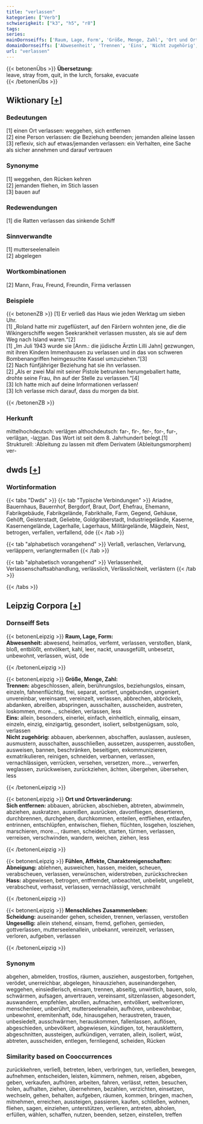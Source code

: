 ```yaml
---
title: "verlassen"
kategorien: ["Verb"]
schwierigkeit: ["k3", "h5", "r8"]
tags:
series:
mainDornseiffs: ['Raum, Lage, Form', 'Größe, Menge, Zahl', 'Ort und Ortsveränderung', 'Fühlen, Affekte, Charaktereigenschaften', 'Menschliches Zusammenleben']
domainDornseiffs: ['Abwesenheit', 'Trennen', 'Eins', 'Nicht zugehörig', 'Sich entfernen', 'Abneigung', 'Hass', 'Scheidung', 'Ungesellig']
url: "verlassen"
---
```


{{< betonenÜbs >}}
**Übersetzung:**  
leave, stray from, quit, in the lurch, forsake, evacuate  
{{< /betonenÜbs >}}

## Wiktionary [[+](https://de.wiktionary.org/wiki/verlassen)]

### Bedeutungen
[1] einen Ort verlassen: weggehen, sich entfernen  
[2] eine Person verlassen: die Beziehung beenden; jemanden alleine lassen  
[3] reflexiv, sich auf etwas/jemanden verlassen: ein Verhalten, eine Sache als sicher annehmen und darauf vertrauen  

### Synonyme
[1] weggehen, den Rücken kehren  
[2] jemanden fliehen, im Stich lassen  
[3] bauen auf  

### Redewendungen
[1] die Ratten verlassen das sinkende Schiff  

### Sinnverwandte
[1] mutterseelenallein  
[2] abgelegen  

### Wortkombinationen
[2] Mann, Frau, Freund, Freundin, Firma verlassen  

### Beispiele
{{< betonenZB >}}
[1] Er verließ das Haus wie jeden Werktag um sieben Uhr.  
[1] „Roland hatte mir zugeflüstert, auf den Färöern wohnten jene, die die Wikingerschiffe wegen Seekrankheit verlassen mussten, als sie auf dem Weg nach Island waren.“[2]  
[1] „Im Juli 1943 wurde sie [Anm.: die jüdische Ärztin Lilli Jahn] gezwungen, mit ihren Kindern Immenhausen zu verlassen und in das von schweren Bombenangriffen heimgesuchte Kassel umzuziehen.“[3]  
[2] Nach fünfjähriger Beziehung hat sie ihn verlassen.  
[2] „Als er zwei Mal mit seiner Pistole betrunken herumgeballert hatte, drohte seine Frau, ihn auf der Stelle zu verlassen.“[4]  
[3] Ich hatte mich auf deine Informationen verlassen!  
[3] Ich verlasse mich darauf, dass du morgen da bist.  

{{< /betonenZB >}}
### Herkunft
mittelhochdeutsch: verlâჳen althochdeutsch: far-, fir-, fer-, for-, fur-, verlâჳan, -laჳჳan. Das Wort ist seit dem 8. Jahrhundert belegt.[1] Strukturell: :Ableitung zu lassen mit dfem Derivatem (Ableitungsmorphem) ver-  



## dwds [[+](https://www.dwds.de/wb/verlassen)]

### Wortinformation
{{< tabs "Dwds" >}}
{{< tab "Typische Verbindungen" >}}
Ariadne, Bauernhaus, Bauernhof, Bergdorf, Braut, Dorf, Ehefrau, Ehemann, Fabrikgebäude, Fabrikgelände, Fabrikhalle, Farm, Gegend, Gehäuse, Gehöft, Geisterstadt, Geliebte, Goldgräberstadt, Industriegelände, Kaserne, Kasernengelände, Lagerhalle, Lagerhaus, Militärgelände, Mägdlein, Nest, betrogen, verfallen, verfallend, öde
{{< /tab >}}

{{< tab "alphabetisch vorangehend" >}}
Verlaß, verlaschen, Verlarvung, verläppern, verlangtermaßen
{{< /tab >}}

{{< tab "alphabetisch vorangehend" >}}
Verlassenheit, Verlassenschaftsabhandlung, verlässlich, Verlässlichkeit, verlästern
{{< /tab >}}

{{< /tabs >}}

## Leipzig Corpora [[+](https://corpora.uni-leipzig.de/en/res?word=verlassen&corpusId=deu_newscrawl-public_2018)]

### Dornseiff Sets
{{< betonenLeipzig >}}
**Raum, Lage, Form:**  
**Abwesenheit:** abwesend, heimatlos, verfemt, verlassen, verstoßen, blank, bloß, entblößt, entvölkert, kahl, leer, nackt, unausgefüllt, unbesetzt, unbewohnt, verlassen, wüst, öde  

{{< /betonenLeipzig >}}


{{< betonenLeipzig >}}
**Größe, Menge, Zahl:**  
**Trennen:** abgeschlossen, allein, berührungslos, beziehungslos, einsam, einzeln, fahnenflüchtig, frei, separat, sortiert, ungebunden, ungeniert, unvereinbar, vereinsamt, vereinzelt, verlassen, abbrechen, abbröckeln, abdanken, abreißen, abspringen, ausschalten, ausscheiden, austreten, loskommen, more..., scheiden, verlassen, less  
**Eins:** allein, besonders, einerlei, einfach, einheitlich, einmalig, einsam, einzeln, einzig, einzigartig, gesondert, isoliert, selbstgenügsam, solo, verlassen  
**Nicht zugehörig:** abbauen, aberkennen, abschaffen, auslassen, auslesen, ausmustern, ausschalten, ausschließen, aussetzen, aussperren, ausstoßen, ausweisen, bannen, beschränken, beseitigen, exkommunizieren, exmatrikulieren, reinigen, schneiden, verbannen, verlassen, vernachlässigen, verrücken, versehen, versetzen, more..., verwerfen, weglassen, zurückweisen, zurückziehen, ächten, übergehen, übersehen, less  

{{< /betonenLeipzig >}}


{{< betonenLeipzig >}}
**Ort und Ortsveränderung:**  
**Sich entfernen:** abbauen, abrücken, abschieben, abtreten, abwimmeln, abziehen, auskratzen, ausreißen, ausrücken, davonfliegen, desertieren, durchbrennen, durchgehen, durchkommen, enteilen, entfliehen, entlaufen, entrinnen, entschlüpfen, entwischen, fliehen, flüchten, losgehen, losziehen, marschieren, more..., räumen, scheiden, starten, türmen, verlassen, verreisen, verschwinden, wandern, weichen, ziehen, less  

{{< /betonenLeipzig >}}


{{< betonenLeipzig >}}
**Fühlen, Affekte, Charaktereigenschaften:**  
**Abneigung:** ablehnen, ausweichen, hassen, meiden, scheuen, verabscheuen, verlassen, verwünschen, widerstreben, zurückschrecken  
**Hass:** abgewiesen, betrogen, entfremdet, unbeachtet, unbeliebt, ungeliebt, verabscheut, verhasst, verlassen, vernachlässigt, verschmäht  

{{< /betonenLeipzig >}}


{{< betonenLeipzig >}}
**Menschliches Zusammenleben:**  
**Scheidung:** auseinander gehen, scheiden, trennen, verlassen, verstoßen  
**Ungesellig:** allein stehend, einsam, fremd, geflohen, gemieden, gottverlassen, mutterseelenallein, unbekannt, vereinzelt, verlassen, verloren, aufgeben, verlassen  

{{< /betonenLeipzig >}}

### Synonym
abgehen, abmelden, trostlos, räumen, ausziehen, ausgestorben, fortgehen, verödet, unerreichbar, abgelegen, hinausziehen, auseinandergehen, weggehen, einsiedlerisch, einsam, trennen, abseitig, unwirtlich, bauen, solo, schwärmen, aufsagen, anvertrauen, vereinsamt, sitzenlassen, abgesondert, auswandern, empfehlen, abrollen, aufmachen, entvölkert, weltverloren, menschenleer, unberührt, mutterseelenallein, aufhören, unbewohnbar, unbewohnt, eremitenhaft, öde, hinausgehen, heraustreten, trauen, unbesiedelt, ausschwärmen, herauskommen, fallenlassen, auflösen, abgeschieden, unbevölkert, abgewiesen, kündigen, tot, herausklettern, abgeschnitten, aussteigen, aufkündigen, verraten, allein, isoliert, wüst, abtreten, ausscheiden, entlegen, fernliegend, scheiden, Rücken


### Similarity based on Cooccurrences
zurückkehren, verließ, betreten, leben, verbringen, tun, verließen, bewegen, aufnehmen, entscheiden, leisten, kümmern, nehmen, reisen, abgeben, geben, verkaufen, aufhören, arbeiten, fahren, verlässt, retten, besuchen, holen, aufhalten, ziehen, übernehmen, bezahlen, verzichten, einsetzen, wechseln, gehen, behalten, aufgeben, räumen, kommen, bringen, machen, mitnehmen, erreichen, aussteigen, passieren, kaufen, schließen, wohnen, fliehen, sagen, einziehen, unterstützen, verlieren, antreten, abholen, erfüllen, wählen, schaffen, nutzen, beenden, setzen, einstellen, treffen

